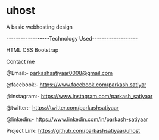 # uhost
A basic webhosting design

------------------Technology Used-------------------

HTML CSS Bootstrap

Contact me

@Email:- parkashsatiyaar0008@gmail.com

@facebook:- https://www.facebook.com/parkash.satiyar

@instagram:- https://www.instagram.com/parkash_satiyaar

@twitter:- https://twitter.com/parkashsatiyaar

@linkedin:- https://www.linkedin.com/in/parkash-satiyaar

Project Link: https://github.com/parkashsatiyaar/uhost
